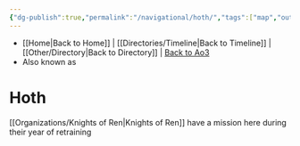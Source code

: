 ```yaml
---
{"dg-publish":true,"permalink":"/navigational/hoth/","tags":["map","outerrim","western","anoat","unfinished","planet"],"dgHomeLink":false}
---
```


- [[Home\|Back to Home]] | [[Directories/Timeline\|Back to Timeline]] | [[Other/Directory\|Back to Directory]] | [Back to Ao3](https://archiveofourown.org/works/19334440/chapters/45992584)
- Also known as 

# Hoth


[[Organizations/Knights of Ren\|Knights of Ren]] have a mission here during their year of retraining